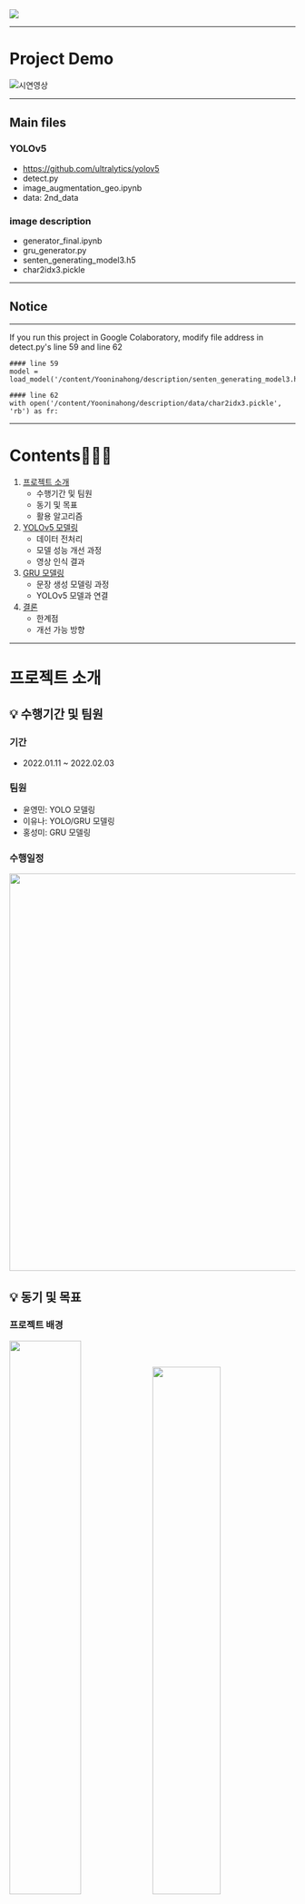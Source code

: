 
<img src="https://user-images.githubusercontent.com/48639017/152975869-be2c5c86-5302-42e3-a187-415bedd02b26.png"> 

---

# Project Demo

![시연영상](https://user-images.githubusercontent.com/57916633/152984559-19f6a840-87ba-44b6-84f8-f5bd7a9863be.gif)


---

## Main files

### YOLOv5
- https://github.com/ultralytics/yolov5 
- detect.py
- image_augmentation_geo.ipynb
- data: 2nd_data

### image description
- generator_final.ipynb
- gru_generator.py
- senten_generating_model3.h5
- char2idx3.pickle
---

## Notice
---

If you run this project in Google Colaboratory, modify file address in detect.py's line 59 and line 62


```
#### line 59
model = load_model('/content/Yooninahong/description/senten_generating_model3.h5')

#### line 62
with open('/content/Yooninahong/description/data/char2idx3.pickle', 'rb') as fr:
```

---

# Contents🧑🏻‍🦯

1. [프로젝트 소개](#프로젝트-소개) 
    - 수행기간 및 팀원
    - 동기 및 목표
    - 활용 알고리즘
2. [YOLOv5 모델링](#YOLOv5-모델링)
    - 데이터 전처리
    - 모델 성능 개선 과정
    - 영상 인식 결과
3. [GRU 모델링](#GRU-모델링)
    - 문장 생성 모델링 과정
    - YOLOv5 모델과 연결
4. [결론](#결론)
    - 한계점
    - 개선 가능 방향
---
    
# 프로젝트 소개
## 💡 수행기간 및 팀원  

### 기간
- 2022.01.11 ~ 2022.02.03  

### 팀원
- 윤영민: YOLO 모델링
- 이유나: YOLO/GRU 모델링
- 홍성미: GRU 모델링

### 수행일정  

<p align="center"><img width="700" src="https://user-images.githubusercontent.com/48639017/152988514-36f03d1d-87bf-4af8-9553-9fb95d27a2c9.png"></p>   


## 💡 동기 및 목표  

### 프로젝트 배경   

<p><img width="50%" src="https://user-images.githubusercontent.com/48639017/152989614-064fb259-aa8c-4b1a-bebc-d914d16203a6.jpeg"><img width="48.8%" src="https://user-images.githubusercontent.com/48639017/152989697-12714c9b-59a5-41f4-b0ed-45b1460d51da.png"></p>

시각장애인은 점자블록에 의존해 보행하지만, 미관 등의 이유로 저시력 시각 장애인에게는 오히려 방해 요소로 자리잡았으며 점자블록 너무 가까이에 시설물이 설치되어 보행을 방해합니다. </br> 
- 시각 장애인이 전방의 장애물을 미리 인지해 피할 수 있도록 도울 수 없을까?
- 보도에서 안전하게 보행 할 수 있도록 도울 수 없을까?

### 📌 프로젝트 주제

딥러닝을 활용한 시각 장애인 대상 전방 장애물 안내 보행 보조 서비스

### 프로젝트 목표

- 사용자 전방 시야 영상 데이터를 인식해 지정 물체 검출
    - YOLOv5 통해 벡터 추출
- 검출된 물체 활용 장면 description
    - 학습된 RNN 모델에 벡터값 입력해 문장 생성


# YOLOv5 모델링

### 데이터 수집 및 라벨링

- 데이터 수집
    - target object
        - car, bike, motorcycle, electric scooter, person, bollard
        - 보행자가 인지하고 피하거나 주의할 수 있는 물체 위주로 선정.
    - train image data
        - Crawling : Google 이미지 검색 결과 크롤링
        - Kaggle - [People Clothing Segmentation](https://www.kaggle.com/rajkumarl/people-clothing-segmentation) : 다양한 모습의 사람 전신 이미지
    - test video data
        - AI hub - 1인칭 시점 보행영상
        - Youtube - 뉴스 영상
        - Video - 직접 촬영
- Class Labeling
    - image annotation tool : [Supervise.ly](https://supervise.ly/) : Web platform for computer vision, Annotation, traning and deploy.
    ![image](https://user-images.githubusercontent.com/57916633/153195391-053061fa-e25b-4caa-8eea-73a8f1606d4a.png)


### YOLOv5 모델링
---

- 1차 학습
    - yaml 파일 수정 후 train 바로 진행
    - test video에서의 인식률이 다소 저조
    
- 2차 학습
    - image augmentation후 train - image_augmentation_geo.py
        - 1200장의 image를 3750장으로 augmentation.
        - 회전, 일부 가리기 등 적용
        
    - test video의 물체 검출 인식률 소폭 상승
- 3차 학습
    - class 추가 및 augmentation 후 train
        - 기존의 class를 세분화하여 정면 이미지와 후면 이미지로 분리
        - train batch 확인 - augmentation에 의해서 회전된 이미지에 대한 bounding box의 변형이 올바르지 못한 것을 확인
        
- 4차 학습
    - bounding box augmentation 오류 수정
    - 최종 모델 생성


### 오류 발견 및 해결
---

- Threshold 값 조절
    - 1차 학습시 모델 train 성능은 약 90%
    - test video에서 전혀 인식하지 못해 threshold값을 0.5에서 0.25로 하향조절
    
- Train image 재작업
    - 인식 정확도 낮은 class의 image를 추가 수집 후 labeling
    - 한 class 내 형태 다향성으로 인해 인식 정확도 낮은 경우, class를 세부 분할
    
- Image augmentation
    - 실제 test video 인식률 향상을 위해 train image 밝기, 일부 가리기, 회전 을 적용해 증복
    - YOLOv5 내부 코드의 aumgmeetation을 사용하지 않고 imgaug module을 사용해 이미지 증강 sequence 코드 추가
    
- Bounding box augmentation
    - image augmentation 시 기존의 bounding box가 함꼐 변형되어야 하나, 잘못 변형되는 오류가 발생
    - [x_center, y_center, w, h] 좌표를 실제 좌표값으로 변경하여 augmentation 적용시키는 방식으로 해결
    
---

### 성능 평가

# GRU 모델링

# 결론


